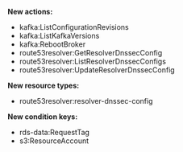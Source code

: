**New actions:**

- kafka:ListConfigurationRevisions
- kafka:ListKafkaVersions
- kafka:RebootBroker
- route53resolver:GetResolverDnssecConfig
- route53resolver:ListResolverDnssecConfigs
- route53resolver:UpdateResolverDnssecConfig

**New resource types:**

- route53resolver:resolver-dnssec-config

**New condition keys:**

- rds-data:RequestTag
- s3:ResourceAccount

